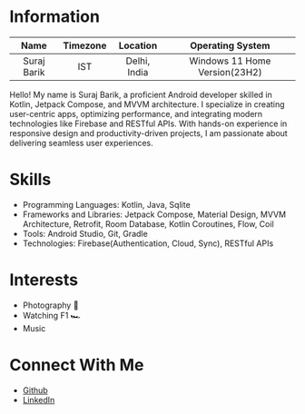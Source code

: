 # Information
Name           |   Timezone     |   Location   |      Operating System           |
:------------: | :------------: | :----------: | :----------------------------:  |
Suraj Barik    |      IST       | Delhi, India | Windows 11 Home Version(23H2)   |

 Hello! My name is Suraj Barik, a proficient Android developer skilled in Kotlin, Jetpack Compose, and MVVM architecture. I specialize in creating user-centric apps, optimizing performance, and integrating modern technologies like Firebase and RESTful APIs. With hands-on experience in responsive design and productivity-driven projects, I am passionate about delivering seamless user experiences.

# Skills
- Programming Languages: Kotlin, Java, Sqlite
- Frameworks and Libraries: Jetpack Compose, Material Design, MVVM Architecture, Retrofit, Room Database, Kotlin Coroutines, Flow, Coil
- Tools: Android Studio, Git, Gradle
- Technologies: Firebase(Authentication, Cloud, Sync), RESTful APIs


# Interests
- Photography 📸
- Watching F1 🏎️
- Music

# Connect With Me
- [Github](https://github.com/sjbs2003)
- [LinkedIn](https://www.linkedin.com/in/suraj-barik-54651a221/)
